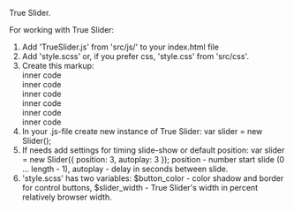 True Slider.

For working with True Slider:
1. Add 'TrueSlider.js' from 'src/js/' to your index.html file
    <script type="text/javascript" src="your_dir/TrueSlider.js"></script>
2. Add 'style.scss' or, if you prefer css, 'style.css' from 'src/css'.
    <link rel="stylesheet" href="your_dir/style.css">
3. Create this markup:
    <div class="container">
        <div data-slider="slider" class="slider">
            <div class="slider_item">inner code</div>
            <div class="slider_item">inner code</div>
            <div class="slider_item">inner code</div>
            <div class="slider_item">inner code</div>
            <div class="slider_item">inner code</div>
            <div class="slider_item">inner code</div>
        </div>
        <div class="controls">
        </div>
    </div>
4. In your .js-file create new instance of True Slider:
    var slider = new Slider();
5. If needs add settings for timing slide-show or default position:
    var slider = new Slider({ position: 3,
                              autoplay: 3 });
    position - number start slide (0 ... length - 1),
    autoplay - delay in seconds between slide.
6. 'style.scss' has two variables:
    $button_color - color shadow and border for control buttons,
    $slider_width - True Slider's width in percent relatively browser width.

